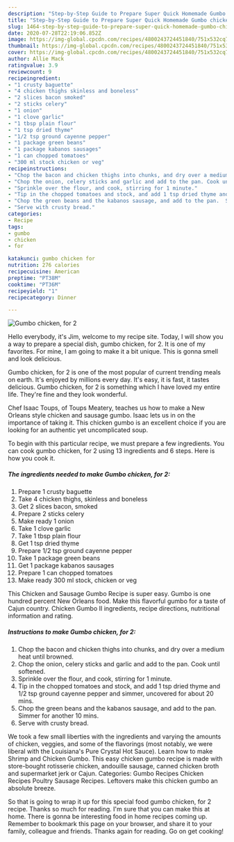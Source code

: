 ```yaml
---
description: "Step-by-Step Guide to Prepare Super Quick Homemade Gumbo chicken, for 2"
title: "Step-by-Step Guide to Prepare Super Quick Homemade Gumbo chicken, for 2"
slug: 1464-step-by-step-guide-to-prepare-super-quick-homemade-gumbo-chicken-for-2
date: 2020-07-28T22:19:06.852Z
image: https://img-global.cpcdn.com/recipes/4800243724451840/751x532cq70/gumbo-chicken-for-2-recipe-main-photo.jpg
thumbnail: https://img-global.cpcdn.com/recipes/4800243724451840/751x532cq70/gumbo-chicken-for-2-recipe-main-photo.jpg
cover: https://img-global.cpcdn.com/recipes/4800243724451840/751x532cq70/gumbo-chicken-for-2-recipe-main-photo.jpg
author: Allie Mack
ratingvalue: 3.9
reviewcount: 9
recipeingredient:
- "1 crusty baguette"
- "4 chicken thighs skinless and boneless"
- "2 slices bacon smoked"
- "2 sticks celery"
- "1 onion"
- "1 clove garlic"
- "1 tbsp plain flour"
- "1 tsp dried thyme"
- "1/2 tsp ground cayenne pepper"
- "1 package green beans"
- "1 package kabanos sausages"
- "1 can chopped tomatoes"
- "300 ml stock chicken or veg"
recipeinstructions:
- "Chop the bacon and chicken thighs into chunks, and dry over a medium heat until browned."
- "Chop the onion, celery sticks and garlic and add to the pan. Cook until softened."
- "Sprinkle over the flour, and cook, stirring for 1 minute."
- "Tip in the chopped tomatoes and stock, and add 1 tsp dried thyme and 1/2 tsp ground cayenne pepper and simmer, uncovered for about 20 mins."
- "Chop the green beans and the kabanos sausage, and add to the pan.  Simmer for another 10 mins."
- "Serve with crusty bread."
categories:
- Recipe
tags:
- gumbo
- chicken
- for

katakunci: gumbo chicken for 
nutrition: 276 calories
recipecuisine: American
preptime: "PT38M"
cooktime: "PT36M"
recipeyield: "1"
recipecategory: Dinner

---
```



![Gumbo chicken, for 2](https://img-global.cpcdn.com/recipes/4800243724451840/751x532cq70/gumbo-chicken-for-2-recipe-main-photo.jpg)

Hello everybody, it's Jim, welcome to my recipe site. Today, I will show you a way to prepare a special dish, gumbo chicken, for 2. It is one of my favorites. For mine, I am going to make it a bit unique. This is gonna smell and look delicious.

Gumbo chicken, for 2 is one of the most popular of current trending meals on earth. It's enjoyed by millions every day. It's easy, it is fast, it tastes delicious. Gumbo chicken, for 2 is something which I have loved my entire life. They're fine and they look wonderful.

Chef Isaac Toups, of Toups Meatery, teaches us how to make a New Orleans style chicken and sausage gumbo. Isaac lets us in on the importance of taking it. This chicken gumbo is an excellent choice if you are looking for an authentic yet uncomplicated soup.


To begin with this particular recipe, we must prepare a few ingredients. You can cook gumbo chicken, for 2 using 13 ingredients and 6 steps. Here is how you cook it.

<!--inarticleads1-->

##### The ingredients needed to make Gumbo chicken, for 2:

1. Prepare 1 crusty baguette
1. Take 4 chicken thighs, skinless and boneless
1. Get 2 slices bacon, smoked
1. Prepare 2 sticks celery
1. Make ready 1 onion
1. Take 1 clove garlic
1. Take 1 tbsp plain flour
1. Get 1 tsp dried thyme
1. Prepare 1/2 tsp ground cayenne pepper
1. Take 1 package green beans
1. Get 1 package kabanos sausages
1. Prepare 1 can chopped tomatoes
1. Make ready 300 ml stock, chicken or veg


This Chicken and Sausage Gumbo Recipe is super easy. Gumbo is one hundred percent New Orleans food. Make this flavorful gumbo for a taste of Cajun country. Chicken Gumbo II ingredients, recipe directions, nutritional information and rating. 

<!--inarticleads2-->

##### Instructions to make Gumbo chicken, for 2:

1. Chop the bacon and chicken thighs into chunks, and dry over a medium heat until browned.
1. Chop the onion, celery sticks and garlic and add to the pan. Cook until softened.
1. Sprinkle over the flour, and cook, stirring for 1 minute.
1. Tip in the chopped tomatoes and stock, and add 1 tsp dried thyme and 1/2 tsp ground cayenne pepper and simmer, uncovered for about 20 mins.
1. Chop the green beans and the kabanos sausage, and add to the pan.  Simmer for another 10 mins.
1. Serve with crusty bread.


We took a few small liberties with the ingredients and varying the amounts of chicken, veggies, and some of the flavorings (most notably, we were liberal with the Louisiana&#39;s Pure Crystal Hot Sauce). Learn how to make Shrimp and Chicken Gumbo. This easy chicken gumbo recipe is made with store-bought rotisserie chicken, andouille sausage, canned chicken broth and supermarket jerk or Cajun. Categories: Gumbo Recipes Chicken Recipes Poultry Sausage Recipes. Leftovers make this chicken gumbo an absolute breeze. 

So that is going to wrap it up for this special food gumbo chicken, for 2 recipe. Thanks so much for reading. I'm sure that you can make this at home. There is gonna be interesting food in home recipes coming up. Remember to bookmark this page on your browser, and share it to your family, colleague and friends. Thanks again for reading. Go on get cooking!
